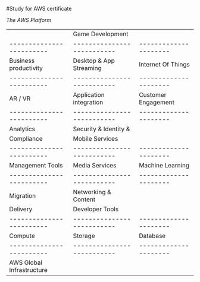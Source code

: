 #Study for AWS certificate

_The AWS Platform_

|                        |                          |                     |
|------------------------|--------------------------|---------------------|
|                        | Game Development         |                     |
|------------------------|--------------------------|---------------------|
| Business productivity  | Desktop & App Streaming  | Internet Of Things  |
|------------------------|--------------------------|---------------------|
|       AR / VR          | Application integration  | Customer Engagement |
|------------------------|--------------------------|---------------------|
|      Analytics         | Security & Identity & 
                                        Compliance  |   Mobile Services   |
|------------------------|--------------------------|---------------------|
|    Management Tools    |      Media Services      |  Machine Learning   |
|------------------------|--------------------------|---------------------|
|       Migration        | Networking & Content 
                                          Delivery  |   Developer Tools   |
|------------------------|--------------------------|---------------------|
|        Compute         |           Storage        |      Database       |
|------------------------|--------------------------|---------------------|
|                         AWS Global Infrastructure                       |
